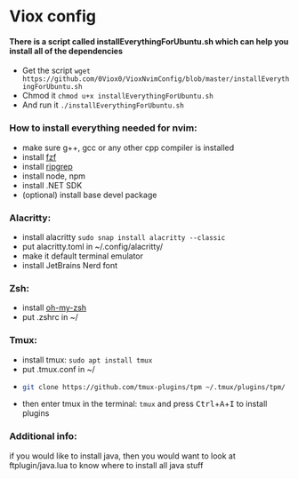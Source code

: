# Viox config

#### There is a script called installEverythingForUbuntu.sh which can help you install all of the dependencies

* Get the script 
```wget https://github.com/0Viox0/VioxNvimConfig/blob/master/installEverythingForUbuntu.sh```
* Chmod it
```chmod u+x installEverythingForUbuntu.sh```
* And run it
```./installEverythingForUbuntu.sh```

### How to install everything needed for nvim:

- make sure g++, gcc or any other cpp compiler is installed
- install [fzf](https://github.com/junegunn/fzf?tab=readme-ov-file#installation)
- install [ripgrep](https://github.com/BurntSushi/ripgrep?tab=readme-ov-file#installation)
- install node, npm
- install .NET SDK
- (optional) install base devel package

### Alacritty:

- install alacritty ```sudo snap install alacritty --classic```
- put alacritty.toml in ~/.config/alacritty/
- make it default terminal emulator
- install JetBrains Nerd font

### Zsh:

- install [oh-my-zsh](https://ohmyz.sh/#install)
- put .zshrc in ~/

### Tmux:

- install tmux: ```sudo apt install tmux```
- put .tmux.conf in ~/
- ```sh 
  git clone https://github.com/tmux-plugins/tpm ~/.tmux/plugins/tpm/
    ```
- then enter tmux in the terminal: ```tmux``` and press <kbd>Ctrl</kbd>+<kbd>A</kbd>+<kbd>I</kbd> to install plugins

### Additional info:

if you would like to install java, then you would want to look at ftplugin/java.lua to know where to install all java stuff
